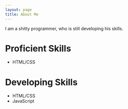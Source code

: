 ```yaml
---
layout: page
title: About Me
---
```


I am a shitty programmer, who is still developing his skills.
# Proficient Skills

* HTML/CSS

# Developing Skills

* HTML/CSS
* JavaScript
